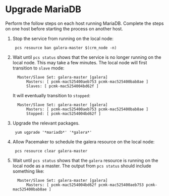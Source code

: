 # Upgrade MariaDB

Perform the follow steps on each host running MariaDB.  Complete the
steps on one host before starting the process on another host.

1. Stop the service from running on the local node:

        pcs resource ban galera-master $(crm_node -n)

1. Wait until `pcs status` shows that the service is no longer running
   on the local node.  This may take a few minutes.  The local node
   will first transition to `slave` mode:

         Master/Slave Set: galera-master [galera]
             Masters: [ pcmk-mac525400aeb753 pcmk-mac525400bab8ae ]
             Slaves: [ pcmk-mac5254004bd62f ]

    It will eventually transition to `stopped`:

         Master/Slave Set: galera-master [galera]
             Masters: [ pcmk-mac525400aeb753 pcmk-mac525400bab8ae ]
             Stopped: [ pcmk-mac5254004bd62f ]

1. Upgrade the relevant packages.

        yum ugprade '*mariadb*' '*galera*'

1. Allow Pacemaker to schedule the galera resource on the local node:

        pcs resource clear galera-master

1. Wait until `pcs status` shows that the `galera` resource is running
   on the local node as a master.  The output from `pcs status` should
   include something like:

         Master/Slave Set: galera-master [galera]
             Masters: [ pcmk-mac5254004bd62f pcmk-mac525400aeb753 pcmk-mac525400bab8ae ]

